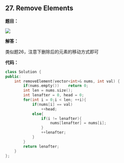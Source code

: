 ## 27. Remove Elements

**题目：**

![](http://p9zl5r4hu.bkt.clouddn.com/2018-10-29leet_27.png)

**解答：**

类似题26，注意下删除后的元素的移动方式即可

**代码：**

```cpp
class Solution {
public:
    int removeElement(vector<int>& nums, int val) {
        if(nums.empty())    return 0;
        int len = nums.size();
        int lenafter = 0, head = 0;
        for(int i = 0;i < len; ++i){
            if(nums[i] == val)
                ++head;
            else{
                if(i != lenafter){
                    nums[lenafter] = nums[i];
                }
                ++lenafter;
            }
        }
        return lenafter;
    }
};
```

